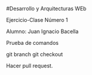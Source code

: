 
 #Desarrollo y Arquitecturas WEb
 
 Ejercicio-Clase Número 1


Alumno: Juan Ignacio Bacella


Prueba de comandos

git branch
git checkout

Hacer pull request.
